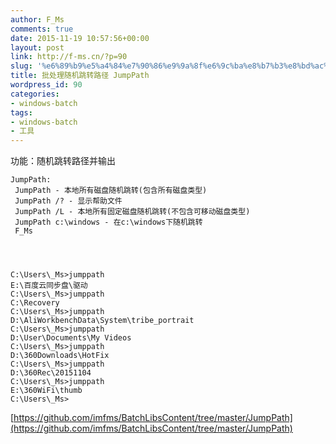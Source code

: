 ```yaml
---
author: F_Ms
comments: true
date: 2015-11-19 10:57:56+00:00
layout: post
link: http://f-ms.cn/?p=90
slug: '%e6%89%b9%e5%a4%84%e7%90%86%e9%9a%8f%e6%9c%ba%e8%b7%b3%e8%bd%ac%e8%b7%af%e5%be%84-jumppath'
title: 批处理随机跳转路径 JumpPath
wordpress_id: 90
categories:
- windows-batch
tags:
- windows-batch
- 工具
---
```


功能：随机跳转路径并输出

    
    JumpPath:
     JumpPath - 本地所有磁盘随机跳转(包含所有磁盘类型)
     JumpPath /? - 显示帮助文件
     JumpPath /L - 本地所有固定磁盘随机跳转(不包含可移动磁盘类型)
     JumpPath c:\windows - 在c:\windows下随机跳转
     F_Ms



    
    C:\Users\_Ms>jumppath
    E:\百度云同步盘\驱动
    C:\Users\_Ms>jumppath
    C:\Recovery
    C:\Users\_Ms>jumppath
    D:\AliWorkbenchData\System\tribe_portrait
    C:\Users\_Ms>jumppath
    D:\User\Documents\My Videos
    C:\Users\_Ms>jumppath
    D:\360Downloads\HotFix
    C:\Users\_Ms>jumppath
    D:\360Rec\20151104
    C:\Users\_Ms>jumppath
    E:\360WiFi\thumb
    C:\Users\_Ms>


[https://github.com/imfms/BatchLibsContent/tree/master/JumpPath](https://github.com/imfms/BatchLibsContent/tree/master/JumpPath)
